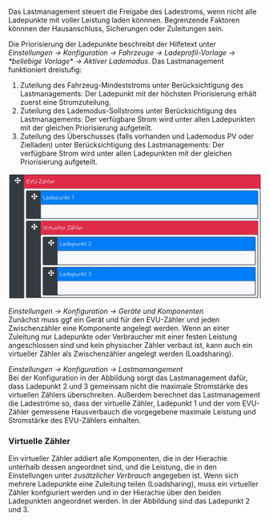 Das Lastmanagement steuert die Freigabe des Ladestroms, wenn nicht alle Ladepunkte mit voller Leistung laden könnnen. Begrenzende Faktoren könnnen der Hausanschluss, Sicherungen oder Zuleitungen sein.

Die Priorisierung der Ladepunkte beschreibt der Hilfetext unter _Einstellungen -> Konfiguration -> Fahrzeuge -> Ladeprofil-Vorlage -> \*beliebige Vorlage\* -> Aktiver Lademodus_.
Das Lastmanagement funktioniert dreistufig:
1. Zuteilung des Fahrzeug-Mindeststroms unter Berücksichtigung des Lastmanagements: Der Ladepunkt mit der höchsten Priorisierung erhält zuerst eine Stromzuteilung.
2. Zuteilung des Lademodus-Sollstroms unter Berücksichtigung des Lastmanagements: Der verfügbare Strom wird unter allen Ladepunkten mit der gleichen Priorisierung aufgeteilt.
3. Zuteilung des Überschusses (falls vorhanden und Lademodus PV oder Zielladen) unter Berücksichtigung des Lastmanagements: Der verfügbare Strom wird unter allen Ladepunkten mit der gleichen Priorisierung aufgeteilt.

<img width="734" alt="kaskadiert Zähler" src="https://github.com/openWB/core/blob/wiki/docs/kaskadierte_zaehler.png">

_Einstellungen -> Konfiguration -> Geräte und Komponenten_  
Zunächst muss ggf ein Gerät und für den EVU-Zähler und jeden Zwischenzähler eine Komponente angelegt werden. Wenn an einer Zuleitung nur Ladepunkte oder Verbraucher mit einer festen Leistung angeschlossen sind und kein physischer Zähler verbaut ist, kann auch ein virtueller Zähler als Zwischenzähler angelegt werden (Loadsharing).

_Einstellungen -> Konfiguration -> Lastmamangement_  
Bei der Konfiguration in der Abbildung sorgt das Lastmanagement dafür, dass Ladepunkt 2 und 3 gemeinsam nicht die maximale Stromstärke des virtuellen Zählers überschreiten. Außerdem berechnet das Lastmanagement die Ladeströme so, dass der virtuelle Zähler, Ladepunkt 1 und der vom EVU-Zähler gemessene Hausverbauch die vorgegebene maximale Leistung und Stromstärke des EVU-Zählers einhalten.

### Virtuelle Zähler
Ein virtueller Zähler addiert alle Komponenten, die in der Hierachie unterhalb dessen angeordnet sind, und die Leistung, die in den Einstellungen unter _zusätzlicher Verbrauch_ angegeben ist. Wenn sich mehrere Ladepunkte eine Zuleitung teilen (Loadsharing), muss ein virtueller Zähler konfgiuriert werden und in der Hierachie über den beiden Ladepunkten angeordnet werden. In der Abbildung sind das Ladepunkt 2 und 3.